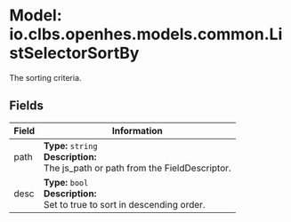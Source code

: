 # Model: io.clbs.openhes.models.common.ListSelectorSortBy

The sorting criteria.

## Fields

| Field | Information |
| --- | --- |
| path | <b>Type:</b> `string`<br><b>Description:</b><br>The js_path or path from the FieldDescriptor. |
| desc | <b>Type:</b> `bool`<br><b>Description:</b><br>Set to true to sort in descending order. |

